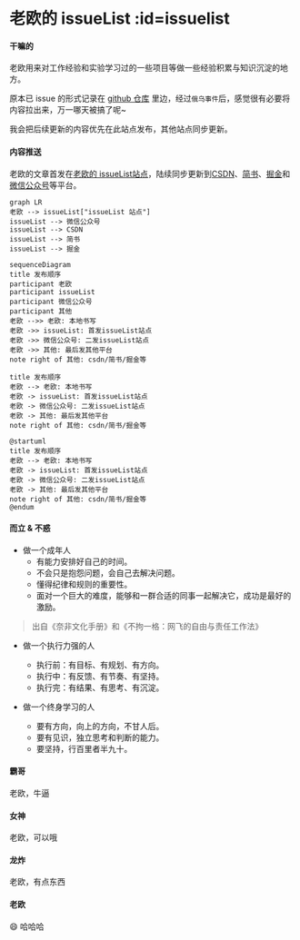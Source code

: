 # 老欧的 issueList :id=issuelist

<!-- panels:start -->
<!-- div:left-panel -->
#### 干嘛的
老欧用来对工作经验和实验学习过的一些项目等做一些经验积累与知识沉淀的地方。  

原本已 issue 的形式记录在 [github 仓库](https://github.com/bruceouyang/issueList/issues) 里边，经过`俄乌事件`后，感觉很有必要将内容拉出来，万一哪天被搞了呢~

我会把后续更新的内容优先在此站点发布，其他站点同步更新。

#### 内容推送

老欧的文章首发在[老欧的 issueList站点](https://bruce.bugmakers.club)，陆续同步更新到[CSDN](https://blog.csdn.net/boybruce)、[简书](https://www.jianshu.com/u/8bc5f4428ca2)、[掘金](https://juejin.cn/user/2506542242595927)和[微信公众号](https://bruce.bugmakers.club/assets/wechat-subscribe-qr.jpg)等平台。  

<!-- tabs:start -->
<!-- tab:发布顺序 -->
```mermaid
graph LR
老欧 --> issueList["issueList 站点"]
issueList --> 微信公众号
issueList --> CSDN
issueList --> 简书
issueList --> 掘金
```

<!-- tab:mermaid -->

```mermaid
sequenceDiagram
title 发布顺序
participant 老欧
participant issueList
participant 微信公众号
participant 其他
老欧 -->> 老欧: 本地书写
老欧 ->> issueList: 首发issueList站点
老欧 ->> 微信公众号: 二发issueList站点
老欧 ->> 其他: 最后发其他平台
note right of 其他: csdn/简书/掘金等
```

<!-- tab:websequencediagrams -->
```websequencediagrams
title 发布顺序
老欧 --> 老欧: 本地书写
老欧 -> issueList: 首发issueList站点
老欧 -> 微信公众号: 二发issueList站点
老欧 -> 其他: 最后发其他平台
note right of 其他: csdn/简书/掘金等
```

<!-- tab:plantuml -->
```plantuml
@startuml
title 发布顺序
老欧 --> 老欧: 本地书写
老欧 -> issueList: 首发issueList站点
老欧 -> 微信公众号: 二发issueList站点
老欧 -> 其他: 最后发其他平台
note right of 其他: csdn/简书/掘金等
@endum
```
<!-- tabs:end -->

<!-- div:right-panel -->

#### 而立 & 不惑
* 做一个成年人
  - 有能力安排好自己的时间。
  - 不会只是抱怨问题，会自己去解决问题。
  - 懂得纪律和规则的重要性。
  - 面对一个巨大的难度，能够和一群合适的同事一起解决它，成功是最好的激励。
> 出自《奈非文化手册》和《不拘一格：网飞的自由与责任工作法》

* 做一个执行力强的人
  - 执行前：有目标、有规划、有方向。
  - 执行中：有反馈、有节奏、有坚持。
  - 执行完：有结果、有思考、有沉淀。

* 做一个终身学习的人
  - 要有方向，向上的方向，不甘人后。
  - 要有见识，独立思考和判断的能力。
  - 要坚持，行百里者半九十。
<!-- panels:end -->


<!-- chat:start -->

#### **霸哥**

老欧，牛逼

#### **女神**

老欧，可以哦

#### **龙炸**

老欧，有点东西

#### **老欧**

:smile: 哈哈哈

<!-- chat:end -->